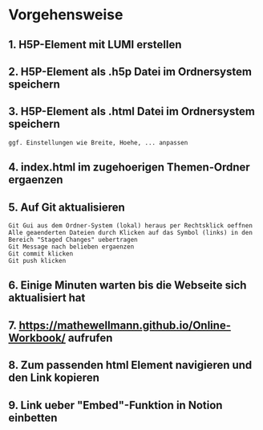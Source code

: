 # Vorgehensweise

## 1. H5P-Element mit LUMI erstellen
## 2. H5P-Element als .h5p Datei im Ordnersystem speichern
## 3. H5P-Element als .html Datei im Ordnersystem speichern
    ggf. Einstellungen wie Breite, Hoehe, ... anpassen
## 4. index.html im zugehoerigen Themen-Ordner ergaenzen
## 5. Auf Git aktualisieren
    Git Gui aus dem Ordner-System (lokal) heraus per Rechtsklick oeffnen
    Alle geaenderten Dateien durch Klicken auf das Symbol (links) in den Bereich "Staged Changes" uebertragen
    Git Message nach belieben ergaenzen
    Git commit klicken
    Git push klicken
## 6. Einige Minuten warten bis die Webseite sich aktualisiert hat
## 7. https://mathewellmann.github.io/Online-Workbook/ aufrufen
## 8. Zum passenden html Element navigieren und den Link kopieren
## 9. Link ueber "Embed"-Funktion in Notion einbetten
    
